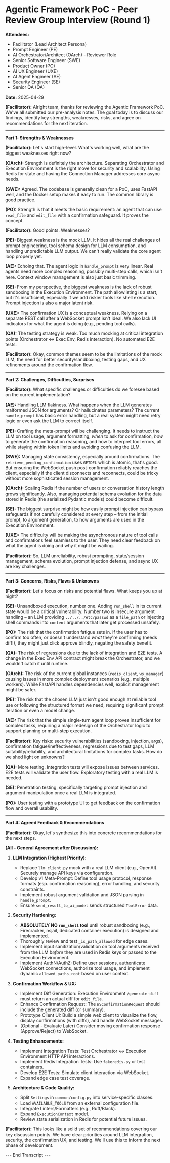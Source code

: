 # Agentic Framework PoC - Peer Review Group Interview (Round 1)

**Attendees:**
*   Facilitator (Lead Architect Persona)
*   Prompt Engineer (PE)
*   AI Orchestrator/Architect (OArch) - Reviewer Role
*   Senior Software Engineer (SWE)
*   Product Owner (PO)
*   AI UX Engineer (UXE)
*   AI Agent Engineer (AE)
*   Security Engineer (SE)
*   Senior QA (QA)

**Date:** 2025-04-29

**(Facilitator):** Alright team, thanks for reviewing the Agentic Framework PoC. We've all submitted our pre-analysis notes. The goal today is to discuss our findings, identify key strengths, weaknesses, risks, and agree on recommendations for the next iteration.

---

**Part 1: Strengths & Weaknesses**

**(Facilitator):** Let's start high-level. What's working well, what are the biggest weaknesses right now?

**(OArch):** Strength is definitely the architecture. Separating Orchestrator and Execution Environment is the right move for security and scalability. Using Redis for state and having the Connection Manager addresses core async needs.

**(SWE):** Agreed. The codebase is generally clean for a PoC, uses FastAPI well, and the Docker setup makes it easy to run. The common library is good practice.

**(PO):** Strength is that it meets the basic requirement: an agent that can use `read_file` and `edit_file` with a confirmation safeguard. It proves the concept.

**(Facilitator):** Good points. Weaknesses?

**(PE):** Biggest weakness is the mock LLM. It hides all the real challenges of prompt engineering, tool schema design for LLM consumption, and handling unpredictable LLM output. We can't really validate the core agent loop properly yet.

**(AE):** Echoing that. The agent logic in `handle_prompt` is very linear. Real agents need more complex reasoning, possibly multi-step calls, which isn't here. Context window management is also just basic trimming.

**(SE):** From my perspective, the biggest weakness is the lack of robust sandboxing in the Execution Environment. The path allowlisting is a start, but it's insufficient, especially if we add riskier tools like shell execution. Prompt injection is also a major latent risk.

**(UXE):** The confirmation UX is a conceptual weakness. Relying on a separate REST call after a WebSocket prompt isn't ideal. We also lack UI indicators for what the agent is doing (e.g., pending tool calls).

**(QA):** The testing strategy is weak. Too much mocking at critical integration points (Orchestrator <-> Exec Env, Redis interaction). No automated E2E tests.

**(Facilitator):** Okay, common themes seem to be the limitations of the mock LLM, the need for better security/sandboxing, testing gaps, and UX refinements around the confirmation flow.

---

**Part 2: Challenges, Difficulties, Surprises**

**(Facilitator):** What specific challenges or difficulties do we foresee based on the current implementation?

**(AE):** Handling LLM flakiness. What happens when the LLM generates malformed JSON for arguments? Or hallucinates parameters? The current `handle_prompt` has basic error handling, but a real system might need retry logic or even ask the LLM to correct itself.

**(PE):** Crafting the meta-prompt will be challenging. It needs to instruct the LLM on tool usage, argument formatting, *when* to ask for confirmation, *how* to generate the confirmation reasoning, and how to interpret tool errors, all while staying within token limits and avoiding confusing the LLM.

**(SWE):** Managing state consistency, especially around confirmations. The `retrieve_pending_confirmation` uses `GETDEL` which is atomic, that's good. But ensuring the WebSocket push post-confirmation reliably reaches the client, especially if the client disconnects and reconnects, could be tricky without more sophisticated session management.

**(OArch):** Scaling Redis if the number of users or conversation history length grows significantly. Also, managing potential schema evolution for the data stored in Redis (the serialized Pydantic models) could become difficult.

**(SE):** The biggest surprise might be how easily prompt injection can bypass safeguards if not carefully considered at every step – from the initial prompt, to argument generation, to how arguments are used in the Execution Environment.

**(UXE):** The difficulty will be making the asynchronous nature of tool calls and confirmations feel seamless to the user. They need clear feedback on what the agent is doing and why it might be waiting.

**(Facilitator):** So, LLM unreliability, robust prompting, state/session management, schema evolution, prompt injection defense, and async UX are key challenges.

---

**Part 3: Concerns, Risks, Flaws & Unknowns**

**(Facilitator):** Let's focus on risks and potential flaws. What keeps you up at night?

**(SE):** Unsandboxed execution, number one. Adding `run_shell` in its current state would be a critical vulnerability. Number two is insecure argument handling – an LLM providing `../../../etc/passwd` as a `file_path` or injecting shell commands into `content` arguments that later get processed unsafely.

**(PO):** The risk that the confirmation fatigue sets in. If the user has to confirm too often, or doesn't understand *what* they're confirming (needs diff!), they might just click approve blindly, negating the safety benefit.

**(QA):** The risk of regressions due to the lack of integration and E2E tests. A change in the Exec Env API contract might break the Orchestrator, and we wouldn't catch it until runtime.

**(OArch):** The risk of the current global instances (`redis_client`, `ws_manager`) causing issues in more complex deployment scenarios (e.g., multiple workers). While FastAPI handles dependencies well, explicit management might be safer.

**(PE):** The risk that the chosen LLM just isn't good enough at reliable tool use or following the structured format we need, requiring significant prompt iteration or even a model change.

**(AE):** The risk that the simple single-turn agent loop proves insufficient for complex tasks, requiring a major redesign of the Orchestrator logic to support planning or multi-step execution.

**(Facilitator):** Key risks: security vulnerabilities (sandboxing, injection, args), confirmation fatigue/ineffectiveness, regressions due to test gaps, LLM suitability/reliability, and architectural limitations for complex tasks. How do we shed light on unknowns?

**(QA):** More testing. Integration tests will expose issues between services. E2E tests will validate the user flow. Exploratory testing with a real LLM is needed.

**(SE):** Penetration testing, specifically targeting prompt injection and argument manipulation once a real LLM is integrated.

**(PO):** User testing with a prototype UI to get feedback on the confirmation flow and overall usability.

---

**Part 4: Agreed Feedback & Recommendations**

**(Facilitator):** Okay, let's synthesize this into concrete recommendations for the next steps.

**(All - General Agreement after Discussion):**

1.  **LLM Integration (Highest Priority):**
    *   Replace `llm_client.py` mock with a real LLM client (e.g., OpenAI). Securely manage API keys via configuration.
    *   Develop v1 Meta-Prompt: Define tool usage protocol, response formats (esp. confirmation reasoning), error handling, and security constraints.
    *   Implement robust argument validation and JSON parsing in `handle_prompt`.
    *   Ensure `send_result_to_ai_model` sends structured `ToolError` data.

2.  **Security Hardening:**
    *   **ABSOLUTELY NO `run_shell` tool** until robust sandboxing (e.g., Firecracker, nsjail, dedicated container execution) is designed and implemented.
    *   Thoroughly review and test `_is_path_allowed` for edge cases.
    *   Implement input sanitization/validation on tool arguments received from the LLM *before* they are used in Redis keys or passed to the Execution Environment.
    *   Implement AuthN/AuthZ: Define user sessions, authenticate WebSocket connections, authorize tool usage, and implement dynamic `allowed_paths_root` based on user context.

3.  **Confirmation Workflow & UX:**
    *   Implement Diff Generation: Execution Environment `/generate-diff` must return an actual diff for `edit_file`.
    *   Enhance Confirmation Request: The `WSConfirmationRequest` should include the generated diff (or summary).
    *   Prototype Client UI: Build a simple web client to visualize the flow, display confirmations (with diffs), and handle WebSocket messages.
    *   (Optional - Evaluate Later) Consider moving confirmation response (Approve/Reject) to WebSocket.

4.  **Testing Enhancements:**
    *   Implement Integration Tests: Test Orchestrator <-> Execution Environment HTTP API interactions.
    *   Implement Redis Integration Tests: Use `fakeredis-py` or test containers.
    *   Develop E2E Tests: Simulate client interaction via WebSocket.
    *   Expand edge case test coverage.

5.  **Architecture & Code Quality:**
    *   Split `Settings` in `common/config.py` into service-specific classes.
    *   Load `AVAILABLE_TOOLS` from an external configuration file.
    *   Integrate Linters/Formatters (e.g., Ruff/Black).
    *   Expand `ExecutionContext` model.
    *   Review state serialization in Redis for potential future issues.

**(Facilitator):** This looks like a solid set of recommendations covering our key discussion points. We have clear priorities around LLM integration, security, the confirmation UX, and testing. We'll use this to inform the next phase of development.

--- End Transcript --- 